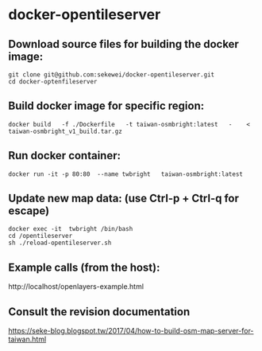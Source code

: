 # docker-opentileserver

## Download source files for building the docker image:
```
git clone git@github.com:sekewei/docker-opentileserver.git
cd docker-optenfileserver
```

## Build docker image for specific region:
`docker build   -f ./Dockerfile   -t taiwan-osmbright:latest   -    <    taiwan-osmbright_v1_build.tar.gz`

## Run docker container:
`docker run -it -p 80:80  --name twbright   taiwan-osmbright:latest`

## Update new map data:   (use Ctrl-p + Ctrl-q for escape)
```
docker exec -it  twbright /bin/bash
cd /opentileserver
sh ./reload-opentileserver.sh
```

## Example calls (from the host):
http://localhost/openlayers-example.html

## Consult the revision documentation
https://seke-blog.blogspot.tw/2017/04/how-to-build-osm-map-server-for-taiwan.html
